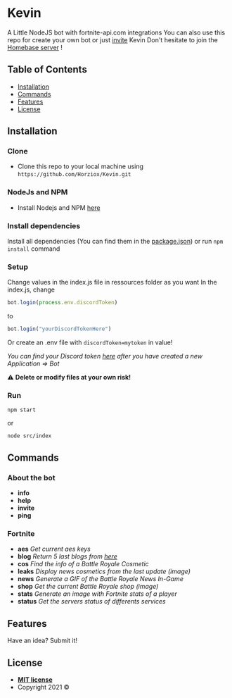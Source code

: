 # Kevin

A Little NodeJS bot with fortnite-api.com integrations
You can also use this repo for create your own bot or just [invite](https://discord.com/oauth2/authorize?client_id=739849791168577608&scope=bot&permissions=322624) Kevin
Don't hesitate to join the [Homebase server](https://discord.gg/7XyNM4p) !

## Table of Contents
- [Installation](#installation)
- [Commands](#commands)
- [Features](#features)
- [License](#license)

## Installation
### Clone

- Clone this repo to your local machine using `https://github.com/Horziox/Kevin.git`

### NodeJs and NPM

- Install Nodejs and NPM [here](https://nodejs.org/en/)

### Install dependencies

Install all dependencies (You can find them in the [package.json](https://github.com/Horziox/Kevin/blob/master/package.json)) or run `npm install` command

### Setup
Change values in the index.js file in ressources folder as you want
In the index.js, change
```javascript
bot.login(process.env.discordToken)
```
to
```javascript
bot.login("yourDiscordTokenHere")
```
Or create an .env file with `discordToken=mytoken` in value!

*You can find your Discord token [here](https://discord.com/developers/applications) after you have created a new Application => Bot*


:warning: __**Delete or modify files at your own risk!**__

### Run
```
npm start
```
or
```
node src/index
```


## Commands
### About the bot
- **info**
- **help**
- **invite**
- **ping**
### Fortnite
- **aes** *Get current aes keys*
- **blog** *Return 5 last blogs from [here](https://www.epicgames.com/fortnite/en-US/news)*
- **cos** *Find the info of a Battle Royale Cosmetic*
- **leaks** *Display news cosmetics from the last update (image)*
- **news** *Generate a GIF of the Battle Royale News In-Game*
- **shop** *Get the current Battle Royale shop (image)*
- **stats** *Generate an image with Fortnite stats of a player*
- **status** *Get the servers status of differents services*


## Features
Have an idea?
Submit it!

## License

- **[MIT license](http://opensource.org/licenses/mit-license.php)**
- Copyright 2021 ©
